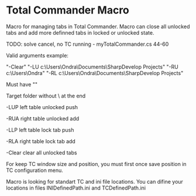 # Total Commander Macro
Macro for managing tabs in Total Commander. Macro can close all unlocked tabs and add more definned tabs in locked or unlocked state. 

TODO: solve cancel, no TC running - myTotalCommander.cs 44-60
 
Valid arguments example:

"-Clear" "-LU c:\Users\Ondra\Documents\SharpDevelop Projects" "-RU c:\Users\Ondra" "-RL c:\Users\Ondra\Documents\SharpDevelop Projects"
 
Must have "" 

Target folder without \ at the end 

-LUP left table unlocked push

-RUA right table unlocked add 

-LLP left table lock tab push

-RLA right table lock tab add

-Clear clear all unlocked tabs 

 
For keep TC window size and position, you must first once save position in TC configuration menu. 
 
Macro is looking for standart TC and ini file locations. You can difine your locations in files INIDefinedPath.ini and TCDefinedPath.ini 



